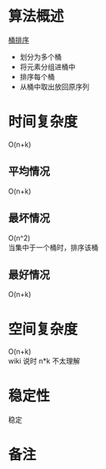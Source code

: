 # 算法概述
[桶排序](https://zh.wikipedia.org/zh-hans/%E6%A1%B6%E6%8E%92%E5%BA%8F)

* 划分为多个桶
* 将元素分组进桶中
* 排序每个桶
* 从桶中取出放回原序列

# 时间复杂度
O(n+k)

## 平均情况
O(n+k)

## 最坏情况
O(n^2)  
当集中于一个桶时，排序该桶

## 最好情况
O(n+k)

# 空间复杂度
O(n+k)  
wiki 说时 n*k 不太理解

# 稳定性
稳定

# 备注